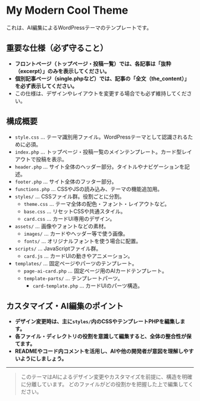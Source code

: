 # My Modern Cool Theme

これは、AI編集によるWordPressテーマのテンプレートです。

## 重要な仕様（必ず守ること）

- **フロントページ（トップページ・投稿一覧）では、各記事は「抜粋（excerpt）」のみを表示してください。**
- **個別記事ページ（single.phpなど）では、記事の「全文（the_content）」を必ず表示してください。**
- この仕様は、デザインやレイアウトを変更する場合でも必ず維持してください。

## 構成概要

- `style.css` … テーマ識別用ファイル。WordPressテーマとして認識されるために必須。
- `index.php` … トップページ・投稿一覧のメインテンプレート。カード型レイアウトで投稿を表示。
- `header.php` … サイト全体のヘッダー部分。タイトルやナビゲーションを記述。
- `footer.php` … サイト全体のフッター部分。
- `functions.php` … CSSやJSの読み込み、テーマの機能追加用。
- `styles/` … CSSファイル群。役割ごとに分割。
    - `theme.css` … テーマ全体の配色・フォント・レイアウトなど。
    - `base.css` … リセットCSSや共通スタイル。
    - `card.css` … カードUI専用のデザイン。
- `assets/` … 画像やフォントなどの素材。
    - `images/` … カードやヘッダー等で使う画像。
    - `fonts/` … オリジナルフォントを使う場合に配置。
- `scripts/` … JavaScriptファイル群。
    - `card.js` … カードUIの動きやアニメーション。
- `templates/` … 固定ページやパーツのテンプレート。
    - `page-ai-card.php` … 固定ページ用のAIカードテンプレート。
    - `template-parts/` … テンプレートパーツ。
        - `card-template.php` … カードUIのパーツ構造。

## カスタマイズ・AI編集のポイント

- **デザイン変更時は、主に`styles/`内のCSSやテンプレートPHPを編集します。**
- **各ファイル・ディレクトリの役割を意識して編集すると、全体の整合性が保てます。**
- **READMEやコード内コメントを活用し、AIや他の開発者が意図を理解しやすいようにしましょう。**

---

> このテーマはAIによるデザイン変更やカスタマイズを前提に、構造を明確に分離しています。
> どのファイルがどの役割かを把握した上で編集してください。 